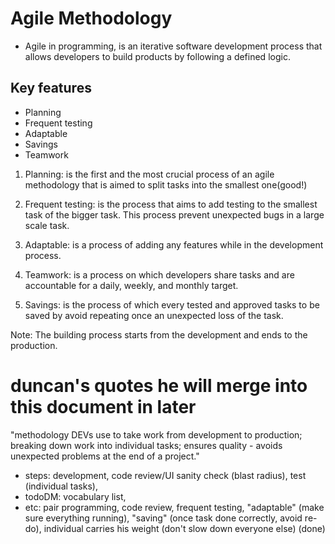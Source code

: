 # Agile Methodology

- Agile in programming, is an iterative software development process that allows developers to build products by following a defined logic.

## Key features

- Planning
- Frequent testing
- Adaptable
- Savings
- Teamwork

1. Planning: is the first and the most crucial process of an agile methodology that is aimed to split tasks into the smallest one(good!)

2. Frequent testing: is the process that aims to add testing to the smallest task of the bigger task. This process prevent unexpected bugs in a large scale task.

3. Adaptable: is a process of adding any features while in the development process.

4. Teamwork: is a process on which developers share tasks and are accountable for a daily, weekly, and monthly target.

5. Savings: is the process of which every tested and approved tasks to be saved by avoid repeating once an unexpected loss of the task.

Note: The building process starts from the development and ends to the production.

# duncan's quotes he will merge into this document in later

"methodology DEVs use to take work from development to production; breaking down work into individual tasks; ensures quality - avoids unexpected problems at the end of a project."

- steps: development, code review/UI sanity check (blast radius), test (individual tasks),
- todoDM: vocabulary list,
- etc: pair programming, code review, frequent testing, "adaptable" (make sure everything running), "saving" (once task done correctly, avoid re-do), individual carries his weight (don't slow down everyone else)
  (done)

